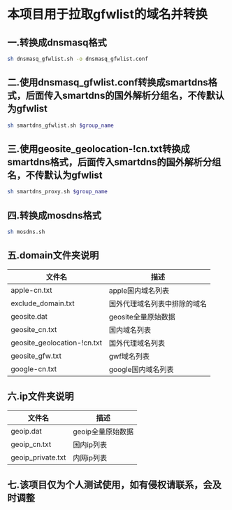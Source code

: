 # 本项目用于拉取gfwlist的域名并转换

## 一.转换成dnsmasq格式

```sh
sh dnsmasq_gfwlist.sh -o dnsmasq_gfwlist.conf
```

## 二.使用dnsmasq_gfwlist.conf转换成smartdns格式，后面传入smartdns的国外解析分组名，不传默认为gfwlist

```sh
sh smartdns_gfwlist.sh $group_name
```

## 三.使用geosite_geolocation-!cn.txt转换成smartdns格式，后面传入smartdns的国外解析分组名，不传默认为gfwlist

```sh
sh smartdns_proxy.sh $group_name

```

## 四.转换成mosdns格式

```sh
sh mosdns.sh
```

## 五.domain文件夹说明

| 文件名                         | 描述             |
|-----------------------------|----------------|
| apple-cn.txt                | apple国内域名列表    |
| exclude_domain.txt          | 国外代理域名列表中排除的域名 |
| geosite.dat                 | geosite全量原始数据  |
| geosite_cn.txt              | 国内域名列表         |
| geosite_geolocation-!cn.txt | 国外代理域名列表       |
| geosite_gfw.txt             | gwf域名列表        |
| google-cn.txt               | google国内域名列表   |

## 六.ip文件夹说明

| 文件名               | 描述          |
|-------------------|-------------|
| geoip.dat         | geoip全量原始数据 |
| geoip_cn.txt      | 国内ip列表      |
| geoip_private.txt | 内网ip列表      |

## 七.该项目仅为个人测试使用，如有侵权请联系，会及时调整